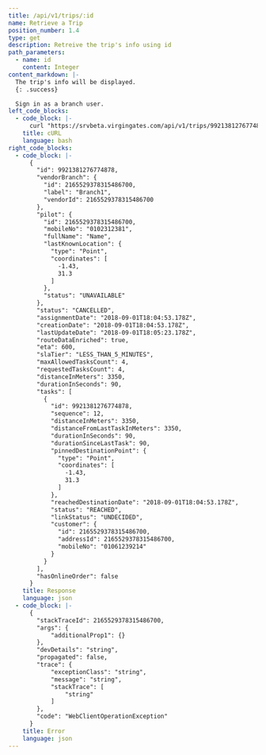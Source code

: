 ```yaml
---
title: /api/v1/trips/:id
name: Retrieve a Trip
position_number: 1.4
type: get
description: Retreive the trip's info using id
path_parameters:
  - name: id
    content: Integer
content_markdown: |-
  The trip's info will be displayed.
  {: .success}

  Sign in as a branch user.
left_code_blocks:
  - code_block: |-
      curl "https://srvbeta.virgingates.com/api/v1/trips/9921381276774878" -H "Authorization: Bearer $ACCESS_TOKEN"
    title: cURL
    language: bash
right_code_blocks:
  - code_block: |-
      {
        "id": 9921381276774878,
        "vendorBranch": {
          "id": 2165529378315486700,
          "label": "Branch1",
          "vendorId": 2165529378315486700
        },
        "pilot": {
          "id": 2165529378315486700,
          "mobileNo": "0102312381",
          "fullName": "Name",
          "lastKnownLocation": {
            "type": "Point",
            "coordinates": [
              -1.43,
              31.3
            ]
          },
          "status": "UNAVAILABLE"
        },
        "status": "CANCELLED",
        "assignmentDate": "2018-09-01T18:04:53.178Z",
        "creationDate": "2018-09-01T18:04:53.178Z",
        "lastUpdateDate": "2018-09-01T18:05:23.178Z",
        "routeDataEnriched": true,
        "eta": 600,
        "slaTier": "LESS_THAN_5_MINUTES",
        "maxAllowedTasksCount": 4,
        "requestedTasksCount": 4,
        "distanceInMeters": 3350,
        "durationInSeconds": 90,
        "tasks": [
          {
            "id": 9921381276774878,
            "sequence": 12,
            "distanceInMeters": 3350,
            "distanceFromLastTaskInMeters": 3350,
            "durationInSeconds": 90,
            "durationSinceLastTask": 90,
            "pinnedDestinationPoint": {
              "type": "Point",
              "coordinates": [
                -1.43,
                31.3
              ]
            },
            "reachedDestinationDate": "2018-09-01T18:04:53.178Z",
            "status": "REACHED",
            "linkStatus": "UNDECIDED",
            "customer": {
              "id": 2165529378315486700,
              "addressId": 2165529378315486700,
              "mobileNo": "01061239214"
            }
          }
        ],
        "hasOnlineOrder": false
      }
    title: Response
    language: json
  - code_block: |-
      {
        "stackTraceId": 2165529378315486700,
        "args": {
            "additionalProp1": {}
        },
        "devDetails": "string",
        "propagated": false,
        "trace": {
            "exceptionClass": "string",
            "message": "string",
            "stackTrace": [
                "string"
            ]
        },
        "code": "WebClientOperationException"
      }
    title: Error
    language: json
---
```



